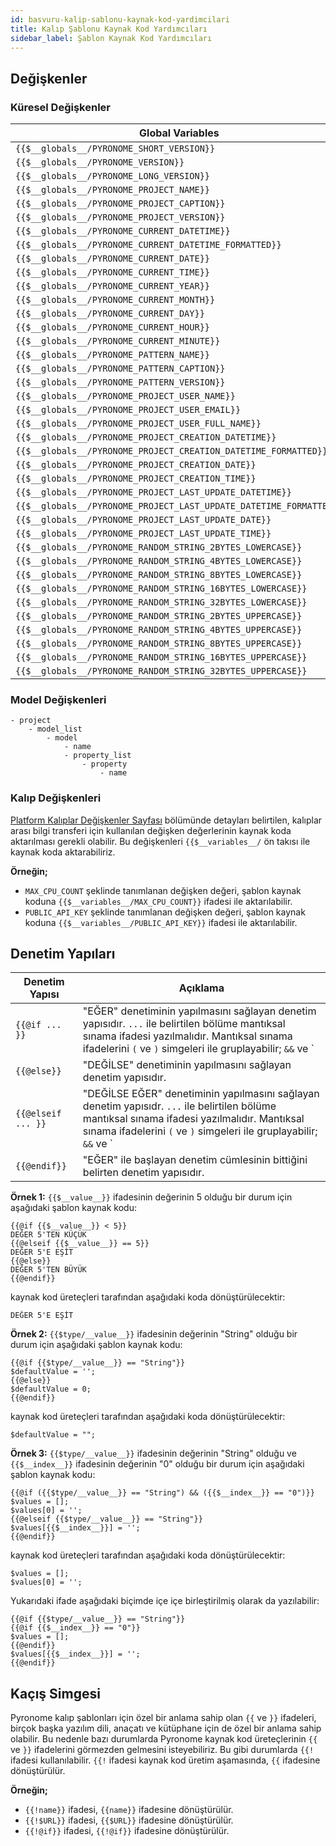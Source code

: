 ```yaml
---
id: basvuru-kalip-sablonu-kaynak-kod-yardimcilari
title: Kalıp Şablonu Kaynak Kod Yardımcıları
sidebar_label: Şablon Kaynak Kod Yardımcıları
---
```


<a id="aHeaderMenuAnchor" data-header-menu="Docs"></a>

## Değişkenler

### Küresel Değişkenler

| Global Variables | Description |
| --- | --- |
| `{{$__globals__/PYRONOME_SHORT_VERSION}}` |  |
| `{{$__globals__/PYRONOME_VERSION}}` |  |
| `{{$__globals__/PYRONOME_LONG_VERSION}}` |  |
| `{{$__globals__/PYRONOME_PROJECT_NAME}}` |  |
| `{{$__globals__/PYRONOME_PROJECT_CAPTION}}` |  |
| `{{$__globals__/PYRONOME_PROJECT_VERSION}}` |  |
| `{{$__globals__/PYRONOME_CURRENT_DATETIME}}` |  |
| `{{$__globals__/PYRONOME_CURRENT_DATETIME_FORMATTED}}` |  |
| `{{$__globals__/PYRONOME_CURRENT_DATE}}` |  |
| `{{$__globals__/PYRONOME_CURRENT_TIME}}` |  |
| `{{$__globals__/PYRONOME_CURRENT_YEAR}}` |  |
| `{{$__globals__/PYRONOME_CURRENT_MONTH}}` |  |
| `{{$__globals__/PYRONOME_CURRENT_DAY}}` |  |
| `{{$__globals__/PYRONOME_CURRENT_HOUR}}` |  |
| `{{$__globals__/PYRONOME_CURRENT_MINUTE}}` |  |
| `{{$__globals__/PYRONOME_PATTERN_NAME}}` |  |
| `{{$__globals__/PYRONOME_PATTERN_CAPTION}}` |  |
| `{{$__globals__/PYRONOME_PATTERN_VERSION}}` |  |
| `{{$__globals__/PYRONOME_PROJECT_USER_NAME}}` |  |
| `{{$__globals__/PYRONOME_PROJECT_USER_EMAIL}}` |  |
| `{{$__globals__/PYRONOME_PROJECT_USER_FULL_NAME}}` |  |
| `{{$__globals__/PYRONOME_PROJECT_CREATION_DATETIME}}` |  |
| `{{$__globals__/PYRONOME_PROJECT_CREATION_DATETIME_FORMATTED}}` |  |
| `{{$__globals__/PYRONOME_PROJECT_CREATION_DATE}}` |  |
| `{{$__globals__/PYRONOME_PROJECT_CREATION_TIME}}` |  |
| `{{$__globals__/PYRONOME_PROJECT_LAST_UPDATE_DATETIME}}` |  |
| `{{$__globals__/PYRONOME_PROJECT_LAST_UPDATE_DATETIME_FORMATTED}}` |  |
| `{{$__globals__/PYRONOME_PROJECT_LAST_UPDATE_DATE}}` |  |
| `{{$__globals__/PYRONOME_PROJECT_LAST_UPDATE_TIME}}` |  |
| `{{$__globals__/PYRONOME_RANDOM_STRING_2BYTES_LOWERCASE}}` |  |
| `{{$__globals__/PYRONOME_RANDOM_STRING_4BYTES_LOWERCASE}}` |  |
| `{{$__globals__/PYRONOME_RANDOM_STRING_8BYTES_LOWERCASE}}` |  |
| `{{$__globals__/PYRONOME_RANDOM_STRING_16BYTES_LOWERCASE}}` |  |
| `{{$__globals__/PYRONOME_RANDOM_STRING_32BYTES_LOWERCASE}}` |  |
| `{{$__globals__/PYRONOME_RANDOM_STRING_2BYTES_UPPERCASE}}` |  |
| `{{$__globals__/PYRONOME_RANDOM_STRING_4BYTES_UPPERCASE}}` |  |
| `{{$__globals__/PYRONOME_RANDOM_STRING_8BYTES_UPPERCASE}}` |  |
| `{{$__globals__/PYRONOME_RANDOM_STRING_16BYTES_UPPERCASE}}` |  |
| `{{$__globals__/PYRONOME_RANDOM_STRING_32BYTES_UPPERCASE}}` |  |

### Model Değişkenleri

```
- project
    - model_list
        - model
            - name
            - property_list
                - property
                    - name 
```

### Kalıp Değişkenleri

[Platform Kalıplar Değişkenler Sayfası](/latest/tr/docs/platform-kaliplar/#değişkenler-sayfası) bölümünde detayları belirtilen, kalıplar arası bilgi transferi için kullanılan değişken değerlerinin kaynak koda aktarılması gerekli olabilir. Bu değişkenleri `{{$__variables__/` ön takısı ile kaynak koda aktarabiliriz.

**Örneğin;**

- `MAX_CPU_COUNT` şeklinde tanımlanan değişken değeri, şablon kaynak koduna `{{$__variables__/MAX_CPU_COUNT}}` ifadesi ile aktarılabilir.
- `PUBLIC_API_KEY` şeklinde tanımlanan değişken değeri, şablon kaynak koduna `{{$__variables__/PUBLIC_API_KEY}}` ifadesi ile aktarılabilir.

## Denetim Yapıları

| Denetim Yapısı | Açıklama |
| --- | --- |
| `{{@if ... }}` | "EĞER" denetiminin yapılmasını sağlayan denetim yapısıdır. `...` ile belirtilen bölüme mantıksal sınama ifadesi yazılmalıdır. Mantıksal sınama ifadelerini `(` ve `)` simgeleri ile gruplayabilir; `&&` ve `||` mantıksal sınama operatörleri ile birbirine bağlayabilirsiniz. |
| `{{@else}}` | "DEĞİLSE" denetiminin yapılmasını sağlayan denetim yapısıdır. |
| `{{@elseif ... }}` | "DEĞİLSE EĞER" denetiminin yapılmasını sağlayan denetim yapısıdr. `...` ile belirtilen bölüme mantıksal sınama ifadesi yazılmalıdır. Mantıksal sınama ifadelerini `(` ve `)` simgeleri ile gruplayabilir; `&&` ve `||` mantıksal sınama operatörleri ile birbirine bağlayabilirsiniz. |
| `{{@endif}}` | "EĞER" ile başlayan denetim cümlesinin bittiğini belirten denetim yapısıdır. |

**Örnek 1:**
`{{$__value__}}` ifadesinin değerinin 5 olduğu bir durum için aşağıdaki şablon kaynak kodu:

```
{{@if {{$__value__}} < 5}}
DEĞER 5'TEN KÜÇÜK
{{@elseif {{$__value__}} == 5}}
DEĞER 5'E EŞİT
{{@else}}
DEĞER 5'TEN BÜYÜK
{{@endif}}
```

kaynak kod üreteçleri tarafından aşağıdaki koda dönüştürülecektir:

```
DEĞER 5'E EŞİT
```

**Örnek 2:**
`{{$type/__value__}}` ifadesinin değerinin "String" olduğu bir durum için aşağıdaki şablon kaynak kodu:

```
{{@if {{$type/__value__}} == "String"}}
$defaultValue = '';
{{@else}}
$defaultValue = 0;
{{@endif}}
```

kaynak kod üreteçleri tarafından aşağıdaki koda dönüştürülecektir:

```
$defaultValue = "";
```

**Örnek 3:**
`{{$type/__value__}}` ifadesinin değerinin "String" olduğu ve `{{$__index__}}` ifadesinin değerinin "0" olduğu bir durum için aşağıdaki şablon kaynak kodu: 

```
{{@if ({{$type/__value__}} == "String") && ({{$__index__}} == "0")}}
$values = [];
$values[0] = '';
{{@elseif {{$type/__value__}} == "String"}}
$values[{{$__index__}}] = '';
{{@endif}}
```

kaynak kod üreteçleri tarafından aşağıdaki koda dönüştürülecektir:

```
$values = [];
$values[0] = '';
```

Yukarıdaki ifade aşağıdaki biçimde içe içe birleştirilmiş olarak da yazılabilir:

```
{{@if {{$type/__value__}} == "String"}}
{{@if {{$__index__}} == "0"}}
$values = [];
{{@endif}}
$values[{{$__index__}}] = '';
{{@endif}}
```


## Kaçış Simgesi

Pyronome kalıp şablonları için özel bir anlama sahip olan `{{` ve `}}` ifadeleri, birçok başka yazılım dili, anaçatı ve kütüphane için de özel bir anlama sahip olabilir. Bu nedenle bazı durumlarda Pyronome kaynak kod üreteçlerinin `{{` ve `}}` ifadelerini görmezden gelmesini isteyebiliriz. Bu gibi durumlarda `{{!` ifadesi kullanılabilir. `{{!` ifadesi kaynak kod üretim aşamasında, `{{` ifadesine dönüştürülür.

**Örneğin;**

- `{{!name}}` ifadesi, `{{name}}` ifadesine dönüştürülür.
- `{{!$URL}}` ifadesi, `{{$URL}}` ifadesine dönüştürülür.
- `{{!@if}}` ifadesi, `{{!@if}}` ifadesine dönüştürülür.
